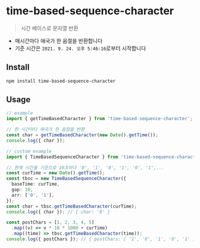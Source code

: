 # time-based-sequence-character

> 시간 베이스로 문자열 반환

- 매시간마다 애국가 한 음절을 반환합니다
- 기준 시간은 `2021. 9. 24. 오후 5:46:16`로부터 시작합니다

## Install

```sh terminal
npm install time-based-sequence-character
```

## Usage

```ts example.ts
// example
import { getTimeBasedCharacter } from 'time-based-sequence-character';

// 한 시간마다 애국가 한 음절을 반환
const char = getTimeBasedCharacter(new Date().getTime());
console.log({ char });
```

```ts custom example.ts
// custom example
import { TimeBasedSequenceCharacter } from 'time-based-sequence-character';

// 현재 시간을 기준으로 10초마다 '0', '1', '0', '1', '0', '1',...
const curTime = new Date().getTime();
const tbsc = new TimeBasedSequenceCharacter({
  baseTime: curTime,
  gap: 10,
  arr: ['0', '1'],
});
const char = tbsc.getTimeBasedCharacter(curTime);
console.log({ char }); // { char: '0' }

const postChars = [1, 2, 3, 4, 5]
  .map((v) => v * 10 * 1000 + curTime)
  .map((time) => tbsc.getTimeBasedCharacter(time));
console.log({ postChars }); // { postChars: [ '1', '0', '1', '0', '1' ] }
```
